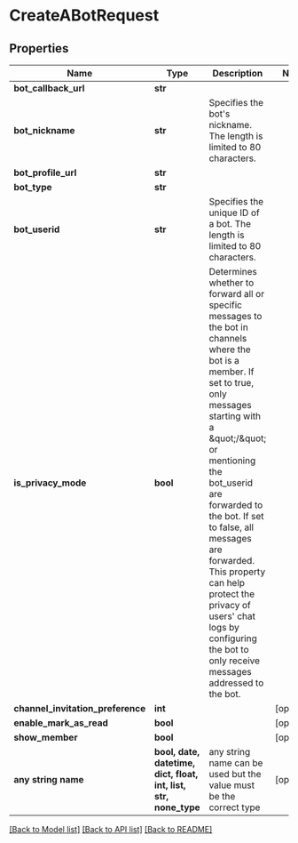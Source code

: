 # CreateABotRequest


## Properties
Name | Type | Description | Notes
------------ | ------------- | ------------- | -------------
**bot_callback_url** | **str** |  | 
**bot_nickname** | **str** | Specifies the bot&#39;s nickname. The length is limited to 80 characters. | 
**bot_profile_url** | **str** |  | 
**bot_type** | **str** |  | 
**bot_userid** | **str** | Specifies the unique ID of a bot. The length is limited to 80 characters. | 
**is_privacy_mode** | **bool** | Determines whether to forward all or specific messages to the bot in channels where the bot is a member. If set to true, only messages starting with a \&quot;/\&quot; or mentioning the bot_userid are forwarded to the bot. If set to false, all messages are forwarded. This property can help protect the privacy of users&#39; chat logs by configuring the bot to only receive messages addressed to the bot. | 
**channel_invitation_preference** | **int** |  | [optional] 
**enable_mark_as_read** | **bool** |  | [optional] 
**show_member** | **bool** |  | [optional] 
**any string name** | **bool, date, datetime, dict, float, int, list, str, none_type** | any string name can be used but the value must be the correct type | [optional]

[[Back to Model list]](../README.md#documentation-for-models) [[Back to API list]](../README.md#documentation-for-api-endpoints) [[Back to README]](../README.md)



